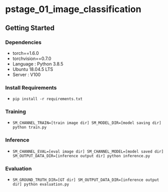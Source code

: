 # pstage_01_image_classification

## Getting Started    
### Dependencies
- torch==1.6.0
- torchvision==0.7.0
- Language : Python 3.8.5
- Ubuntu 18.04.5 LTS
- Server : V100
                                                              

### Install Requirements
- `pip install -r requirements.txt`

### Training
- `SM_CHANNEL_TRAIN=[train image dir] SM_MODEL_DIR=[model saving dir] python train.py`

### Inference
- `SM_CHANNEL_EVAL=[eval image dir] SM_CHANNEL_MODEL=[model saved dir] SM_OUTPUT_DATA_DIR=[inference output dir] python inference.py`

### Evaluation
- `SM_GROUND_TRUTH_DIR=[GT dir] SM_OUTPUT_DATA_DIR=[inference output dir] python evaluation.py`
